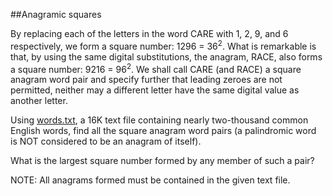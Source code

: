 ##Anagramic squares

By replacing each of the letters in the word CARE with 1, 2, 9, and 6 respectively, we form a square number: 1296 = 36<sup>2</sup>. What is remarkable is that, by using the same digital substitutions, the anagram, RACE, also forms a square number: 9216 = 96<sup>2</sup>. We shall call CARE (and RACE) a square anagram word pair and specify further that leading zeroes are not permitted, neither may a different letter have the same digital value as another letter.

Using <a href="project/resources/p098_words.txt">words.txt</a>, a 16K text file containing nearly two-thousand common English words, find all the square anagram word pairs (a palindromic word is NOT considered to be an anagram of itself).

What is the largest square number formed by any member of such a pair?

NOTE: All anagrams formed must be contained in the given text file.
